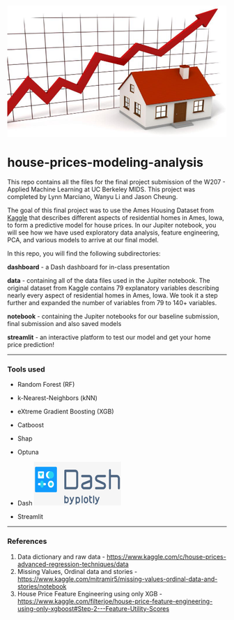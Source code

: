 

<img src="https://github.com/marcianolynn/house-prices-modeling-analysis/blob/main/images/Readme%20Image.jpeg" alt="alt text" width="900" height="300">

# house-prices-modeling-analysis

This repo contains all the files for the final project submission of the W207 - Applied Machine Learning at UC Berkeley MIDS. 
This project was completed by Lynn Marciano, Wanyu Li and Jason Cheung.

The goal of this final project was to use the Ames Housing Dataset from [Kaggle](https://www.kaggle.com/c/house-prices-advanced-regression-techniques) that describes different aspects of residential homes in Ames, Iowa, to form a predictive model for house prices.  In our Jupiter notebook, you will see how we have used exploratory data analysis, feature engineering, PCA, and various models to arrive at our final model. 

In this repo, you will find the following subdirectories:

**dashboard** - a Dash dashboard for in-class presentation

**data** - containing all of the data files used in the Jupiter notebook.  The original dataset from Kaggle contains 79 explanatory variables describing nearly every aspect of residential homes in Ames, Iowa. We took it a step further and expanded the number of variables from 79 to 140+ variables. 

**notebook** - containing the Jupiter notebooks for our baseline submission, final submission and also saved models

**streamlit** - an interactive platform to test our model and get your home price prediction!

---
### Tools used
- Random Forest (RF)
- k-Nearest-Neighbors (kNN)
- eXtreme Gradient Boosting (XGB)
- Catboost
- Shap
- Optuna

- Dash <img src="https://github.com/marcianolynn/house-prices-modeling-analysis/blob/main/images/Dash_by_plotly.jpeg" alt="alt text" width="200" height="100">

- Streamlit 

---
### References
1. Data dictionary and raw data - https://www.kaggle.com/c/house-prices-advanced-regression-techniques/data
2. Missing Values, Ordinal data and stories - https://www.kaggle.com/mitramir5/missing-values-ordinal-data-and-stories/notebook
3. House Price Feature Engineering using only XGB - https://www.kaggle.com/filterjoe/house-price-feature-engineering-using-only-xgboost#Step-2---Feature-Utility-Scores
